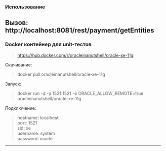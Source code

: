### Использование
Вызов:
http://localhost:8081/rest/payment/getEntities
---
### Docker контейнер для unit-тестов
> https://hub.docker.com/r/oracleinanutshell/oracle-xe-11g

Скачивание:
> docker pull oracleinanutshell/oracle-xe-11g

Запуск:
> docker run -d -p 1521:1521 -e ORACLE_ALLOW_REMOTE=true oracleinanutshell/oracle-xe-11g

Подключение:
> hostname: localhost <br>
 port: 1521 <br>
 sid: xe <br>
 username: system <br>
 password: oracle <br>
 ---
